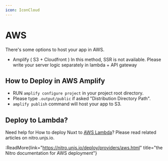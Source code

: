 ```yaml
---
icon: IconCloud
---
```


# AWS

There's some options to host your app in AWS.
- Amplify ( S3 + Cloudfront ) 
  In this method, SSR is not available.
  Please write your server logic separately in lambda + API gateway

## How to Deploy in AWS Amplify
- RUN `` amplify configure project `` in your project root directory.
- Please type `` .output/public `` if asked "Distribution Directory Path".
- `` amplify publish `` command will host your app to S3.

## Deploy to Lambda?

Need help for How to deploy Nuxt to [AWS Lambda](https://aws.amazon.com/lambda/)?
Please read related articles on nitro.unjs.io.

:ReadMore{link="https://nitro.unjs.io/deploy/providers/aws.html" title="the Nitro documentation for AWS deployment"}
